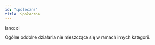 ```yaml
---
id: "spoleczne"
title: Społeczne
---
```

lang: pl

Ogólne oddolne działania nie mieszczące się w ramach innych kategorii.
